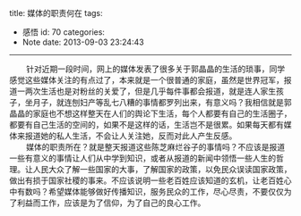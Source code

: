 title: 媒体的职责何在
tags:
  - 感悟
id: 70
categories:
  - Note
date: 2013-09-03 23:24:43
---

<div style="font-size: 14px;"><span style="padding-left: 30px;">针对近期一段时间，网上的媒体发表了很多关于郭晶晶的生活的琐事，同学感觉这些媒体关注的有点过了，本来就是一个很普通的家庭，虽然是世界冠军，报道一两次生活也是对粉丝的关爱了，但是几乎每件事都会报道，就是连人家生孩子，坐月子，就连刨妇产等乱七八糟的事情都罗列出来，有意义吗？我相信就是郭晶晶的家庭也不想这样整天在人们的舆论下生活，每个人都要有自己的生活圈子，都要有自己生活的空间的，如果不是这样的话，生活岂不是很累。如果每天都有媒体来报道她的私人生活，不会让人关注她，反而对此人产生反感。</span></div>

<div style="font-size: 14px;"><span style="padding-left: 30px;">媒体的职责所在？就是整天报道这些陈芝麻烂谷子的事情吗？不应该是报道一些有意义的事情让人们从中学到知识，或者从报道的新闻中领悟一些人生的哲理。让人民大众了解一些国家的大事，了解国家的政策，以免民众误读国家政策，做出有损于国家社稷的事来。不应该说明一些老百姓应该知道的玄机，让老百姓心中有数吗？希望媒体能够做好传播知识，服务民众的工作，尽心尽责，不要仅仅为了利益而工作，应该是为了信仰，为了自己的良心工作。</span></div>